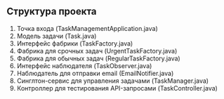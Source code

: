 ## Структура проекта

1. Точка входа (TaskManagementApplication.java)
2. Модель задачи (Task.java)
3. Интерфейс фабрики (TaskFactory.java)
4. Фабрика для срочных задач (UrgentTaskFactory.java)
5. Фабрика для обычных задач (RegularTaskFactory.java)
6. Интерфейс наблюдателя (TaskObserver.java)
7. Наблюдатель для отправки email (EmailNotifier.java)
8. Синглтон-сервис для управления задачами (TaskManager.java)
9. Контроллер для тестирования API-запросами (TaskController.java)

